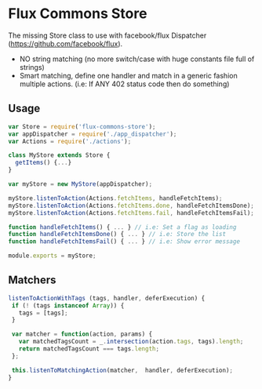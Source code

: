 # Flux Commons Store

The missing Store class to use with facebook/flux Dispatcher (https://github.com/facebook/flux).

* NO string matching (no more switch/case with huge constants file full of strings)
* Smart matching, define one handler and match in a generic fashion multiple actions. (i.e: If ANY 402 status code then do something)

## Usage

```js
var Store = require('flux-commons-store');
var appDispatcher = require('./app_dispatcher');
var Actions = require('./actions');

class MyStore extends Store {
  getItems() {...}
}

var myStore = new MyStore(appDispatcher);

myStore.listenToAction(Actions.fetchItems, handleFetchItems);
myStore.listenToAction(Actions.fetchItems.done, handleFetchItemsDone);
myStore.listenToAction(Actions.fetchItems.fail, handleFetchItemsFail);

function handleFetchItems() { ... } // i.e: Set a flag as loading
function handleFetchItemsDone() { ... } // i.e: Store the list
function handleFetchItemsFail() { ... } // i.e: Show error message

module.exports = myStore;
```

## Matchers

```js
listenToActionWithTags (tags, handler, deferExecution) {
 if (! (tags instanceof Array)) {
   tags = [tags];
 }

 var matcher = function(action, params) {
   var matchedTagsCount = _.intersection(action.tags, tags).length;
   return matchedTagsCount === tags.length;
 };

 this.listenToMatchingAction(matcher,  handler, deferExecution);
}
```
